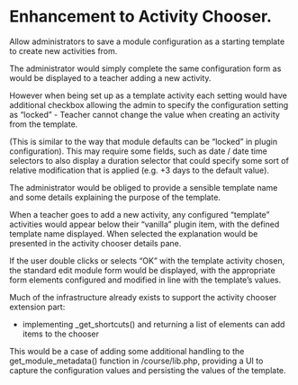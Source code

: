 # Enhancement to Activity Chooser.

Allow administrators to save a module configuration as a starting template to create new activities from.

The administrator would simply complete the same configuration form as would be displayed to a teacher adding a new activity.

However when being set up as a template activity each setting would have additional checkbox allowing the admin to specify the configuration setting as “locked” - Teacher cannot change the value when creating an activity from the template.

(This is similar to the way that module defaults can be “locked” in plugin configuration).
This may require some fields, such as date / date time selectors to also display a duration selector that could specify some sort of relative modification that is applied (e.g. +3 days to the default value).

The administrator would be obliged to provide a sensible template name and some details explaining the purpose of the template.

When a teacher goes to add a new activity, any configured “template” activities would appear below their “vanilla” plugin item, with the defined template name displayed. When selected the explanation would be presented in the activity chooser details pane.

If the user double clicks or selects “OK” with the template activity chosen, the standard edit module form would be displayed, with the appropriate form elements configured and modified in line with the template’s values.

Much of the infrastructure already exists to support the activity chooser extension part:
* implementing <modname>_get_shortcuts() and returning a list of elements can add items to the chooser

This would be a case of adding some additional handling to the get_module_metadata() function in /course/lib.php, providing a UI to capture the configuration values and persisting the values of the template.
